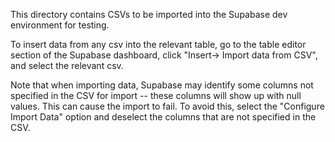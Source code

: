This directory contains CSVs to be imported into the Supabase dev environment for testing. 

To insert data from any csv into the relevant table, go to the table editor section of the Supabase dashboard, click "Insert-> Import data from CSV", and select the relevant csv.

Note that when importing data, Supabase may identify some columns not specified in the CSV for import -- these columns will show up with null values. This can cause the import to fail. To avoid this, select the "Configure Import Data" option and deselect the columns that are not specified in the CSV. 